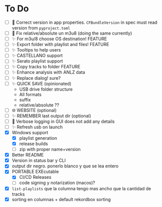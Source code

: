 # To Do

- [ ] 🐛 Correct version in app properties. `CFBundleVersion` in spec must read version from `pyproject.toml`
- [ ] 🐛 Fix relative/absolute un m3u8 (doing the same currently)
- [ ] ✨ For m3u/8 choose OS destination! FEATURE
- [ ] ✨ Export folder with playlist and files! FEATURE
- [ ] ✨ Tooltips to help users
- [ ] ✨ CASTELLANO support
- [ ] ✨ Serato playlist support
- [ ] ✨ Copy tracks to folder FEATURE
- [ ] ✨ Enhance analysis with ANLZ data
- [ ] ✨ Replace dialog! sure?
- [ ] ✨ QUICK SAVE  (opinionated)
  - USB drive folder structure
  - All formats
  - suffix
  - relative/absolute ??
- [ ] 🌐 WEBSITE (optional)
- [ ] ✨ REMEMBER last output dir (optional)
- [ ] 🐛 Verbose logging in GUI does not add any details
- [ ] ✨ Refresh usb on launch
- [x] Windows support
  - [x] playlist generation
  - [x] release builds
  - [ ] zip with proper name+version
- [x] Better README
- [x] Version in status bar y CLI
- [x] output dir negro. ponerlo blanco y que se lea entero
- [x] PORTABLE EXEcutable
  - [x] CI/CD Releases
  - [ ] code signing y notarization (macos)?
- [x] `list-playlists` que la columna tengo mas ancho que la cantidad de tracks
- [x] sorting en columnas + default rekordbox sorting
